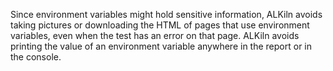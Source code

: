Since environment variables might hold sensitive information, ALKiln avoids taking pictures or downloading the HTML of pages that use environment variables, even when the test has an error on that page. ALKiln avoids printing the value of an environment variable anywhere in the report or in the console.

<!--
TODO:
- Add link to env vars
- Add to security/setup docs/interview - making a test account also helps make sure you don't expose an actual developer's sensitive information
- A Step that pauses pictures
- A Step that resumes pictures
-->
